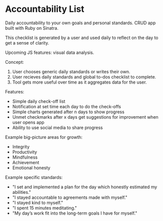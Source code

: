 # Accountability List

Daily accountability to your own goals and personal standards. CRUD app built with Ruby on Sinatra. 

This checklist is generated by a user and used daily to reflect on the day to get a sense of clarity. 

Upcoming JS features: visual data analysis. 

Concept:
1. User chooses generic daily standards or writes their own.  
2. User recieves daily standards and global to-dos checklist to complete.  
3. Tool gets more useful over time as it aggregates data for the user.  

Features:
- Simple daily check-off list
- Notification at set time each day to do the check-offs
- Simple charts generated after n days to show progress
- Unmet checkmarks after x days get suggestions for improvement when user opens app
- Ability to use social media to share progress

Example big-picture areas for growth:
- Integrity
- Productivity
- Mindfulness
- Achievement 
- Emotional honesty

Example specific standards:
- "I set and implemented a plan for the day which honestly estimated my abilities."
- "I stayed accountable to agreements made with myself."
- "I stayed kind to myself."
- "I spent 15 minutes meditating."
- "My day’s work fit into the long-term goals I have for myself."
